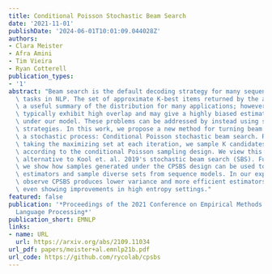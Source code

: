```yaml
---
title: Conditional Poisson Stochastic Beam Search
date: '2021-11-01'
publishDate: '2024-06-01T10:01:09.044028Z'
authors:
- Clara Meister
- Afra Amini
- Tim Vieira
- Ryan Cotterell
publication_types:
- '1'
abstract: "Beam search is the default decoding strategy for many sequence generation\
  \ tasks in NLP. The set of approximate K-best items returned by the algorithm is\
  \ a useful summary of the distribution for many applications; however, the candidates\
  \ typically exhibit high overlap and may give a highly biased estimate for expectations\
  \ under our model. These problems can be addressed by instead using stochastic decoding\
  \ strategies. In this work, we propose a new method for turning beam search into\
  \ a stochastic process: Conditional Poisson stochastic beam search. Rather than\
  \ taking the maximizing set at each iteration, we sample K candidates without replacement\
  \ according to the conditional Poisson sampling design. We view this as a more natural\
  \ alternative to Kool et. al. 2019's stochastic beam search (SBS). Furthermore,\
  \ we show how samples generated under the CPSBS design can be used to build consistent\
  \ estimators and sample diverse sets from sequence models. In our experiments, we\
  \ observe CPSBS produces lower variance and more efficient estimators than SBS,\
  \ even showing improvements in high entropy settings."
featured: false
publication: '*Proceedings of the 2021 Conference on Empirical Methods in Natural
  Language Processing*'
publication_short: EMNLP
links:
- name: URL
  url: https://arxiv.org/abs/2109.11034
url_pdf: papers/meister+al.emnlp21b.pdf
url_code: https://github.com/rycolab/cpsbs
---
```


